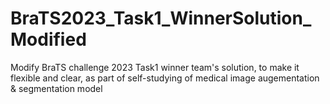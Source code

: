 # BraTS2023_Task1_WinnerSolution_Modified
Modify BraTS challenge 2023 Task1 winner team's solution, to make it flexible and clear, as part of self-studying of medical image augementation &amp; segmentation model 
